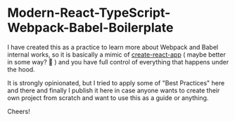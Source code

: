 # Modern-React-TypeScript-Webpack-Babel-Boilerplate
I have created this as a practice to learn more about Webpack and Babel internal works, so it is basically a mimic of [create-react-app](https://create-react-app.dev) ( maybe better in some way? 🥸 ) and you have full control of everything that happens under the hood.

It is strongly opinionated, but I tried to apply some of "Best Practices" here and there and finally I publish it here in case anyone wants to create their own project from scratch and want to use this as a guide or anything.


Cheers!

